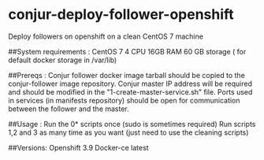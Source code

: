 # conjur-deploy-follower-openshift
Deploy followers on openshift on a clean CentOS 7 machine

##System requirements : 
CentOS 7
4 CPU
16GB RAM
60 GB storage ( for default docker storage in /var/lib)

##Prereqs :
Conjur follower docker image tarball should be copied to the conjur-follower image repository.
Conjur master IP address will be required and should be modified in the "1-create-master-service.sh" file.
Ports used in services (in manifests repository) should be open for communication between the follower and the master.

##Usage : 
Run the 0* scripts once (sudo is sometimes required)
Run scripts 1,2 and 3 as many time as you want (just need to use the cleaning scripts)

##Versions: 
Openshift 3.9
Docker-ce latest
